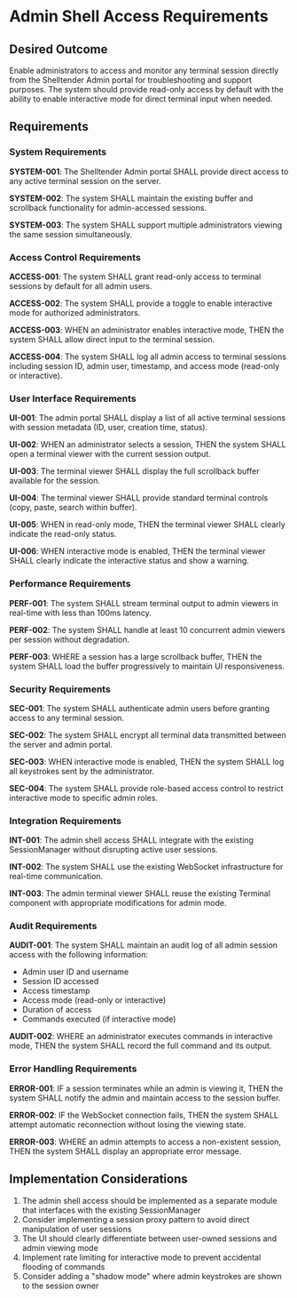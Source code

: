 # Admin Shell Access Requirements

## Desired Outcome

Enable administrators to access and monitor any terminal session directly from the Shelltender Admin portal for troubleshooting and support purposes. The system should provide read-only access by default with the ability to enable interactive mode for direct terminal input when needed.

## Requirements

### System Requirements

**SYSTEM-001**: The Shelltender Admin portal SHALL provide direct access to any active terminal session on the server.

**SYSTEM-002**: The system SHALL maintain the existing buffer and scrollback functionality for admin-accessed sessions.

**SYSTEM-003**: The system SHALL support multiple administrators viewing the same session simultaneously.

### Access Control Requirements

**ACCESS-001**: The system SHALL grant read-only access to terminal sessions by default for all admin users.

**ACCESS-002**: The system SHALL provide a toggle to enable interactive mode for authorized administrators.

**ACCESS-003**: WHEN an administrator enables interactive mode, THEN the system SHALL allow direct input to the terminal session.

**ACCESS-004**: The system SHALL log all admin access to terminal sessions including session ID, admin user, timestamp, and access mode (read-only or interactive).

### User Interface Requirements

**UI-001**: The admin portal SHALL display a list of all active terminal sessions with session metadata (ID, user, creation time, status).

**UI-002**: WHEN an administrator selects a session, THEN the system SHALL open a terminal viewer with the current session output.

**UI-003**: The terminal viewer SHALL display the full scrollback buffer available for the session.

**UI-004**: The terminal viewer SHALL provide standard terminal controls (copy, paste, search within buffer).

**UI-005**: WHEN in read-only mode, THEN the terminal viewer SHALL clearly indicate the read-only status.

**UI-006**: WHEN interactive mode is enabled, THEN the terminal viewer SHALL clearly indicate the interactive status and show a warning.

### Performance Requirements

**PERF-001**: The system SHALL stream terminal output to admin viewers in real-time with less than 100ms latency.

**PERF-002**: The system SHALL handle at least 10 concurrent admin viewers per session without degradation.

**PERF-003**: WHERE a session has a large scrollback buffer, THEN the system SHALL load the buffer progressively to maintain UI responsiveness.

### Security Requirements

**SEC-001**: The system SHALL authenticate admin users before granting access to any terminal session.

**SEC-002**: The system SHALL encrypt all terminal data transmitted between the server and admin portal.

**SEC-003**: WHEN interactive mode is enabled, THEN the system SHALL log all keystrokes sent by the administrator.

**SEC-004**: The system SHALL provide role-based access control to restrict interactive mode to specific admin roles.

### Integration Requirements

**INT-001**: The admin shell access SHALL integrate with the existing SessionManager without disrupting active user sessions.

**INT-002**: The system SHALL use the existing WebSocket infrastructure for real-time communication.

**INT-003**: The admin terminal viewer SHALL reuse the existing Terminal component with appropriate modifications for admin mode.

### Audit Requirements

**AUDIT-001**: The system SHALL maintain an audit log of all admin session access with the following information:
- Admin user ID and username
- Session ID accessed
- Access timestamp
- Access mode (read-only or interactive)
- Duration of access
- Commands executed (if interactive mode)

**AUDIT-002**: WHERE an administrator executes commands in interactive mode, THEN the system SHALL record the full command and its output.

### Error Handling Requirements

**ERROR-001**: IF a session terminates while an admin is viewing it, THEN the system SHALL notify the admin and maintain access to the session buffer.

**ERROR-002**: IF the WebSocket connection fails, THEN the system SHALL attempt automatic reconnection without losing the viewing state.

**ERROR-003**: WHERE an admin attempts to access a non-existent session, THEN the system SHALL display an appropriate error message.

## Implementation Considerations

1. The admin shell access should be implemented as a separate module that interfaces with the existing SessionManager
2. Consider implementing a session proxy pattern to avoid direct manipulation of user sessions
3. The UI should clearly differentiate between user-owned sessions and admin viewing mode
4. Implement rate limiting for interactive mode to prevent accidental flooding of commands
5. Consider adding a "shadow mode" where admin keystrokes are shown to the session owner